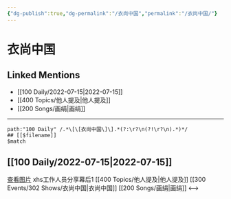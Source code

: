 ```yaml
---
{"dg-publish":true,"dg-permalink":"/衣尚中国","permalink":"/衣尚中国/"}
---
```


# 衣尚中国

## Linked Mentions
- [[100 Daily/2022-07-15\|2022-07-15]]
- [[400 Topics/他人提及\|他人提及]]
- [[200 Songs/画绢\|画绢]]


---

```expander
path:"100 Daily" /.*\[\[衣尚中国\]\].*(?:\r?\n(?!\r?\n).*)*/
## [[$filename]]
$match
```
## [[100 Daily/2022-07-15\|2022-07-15]]
[查看图片](https://wx4.sinaimg.cn/large/0088n2Pggy1h480eh6rx4j30qk1b942t.jpg) xhs工作人员分享幕后1 [[400 Topics/他人提及\|他人提及]] [[300 Events/302 Shows/衣尚中国\|衣尚中国]] [[200 Songs/画绢\|画绢]]
<-->
